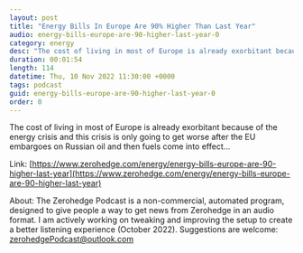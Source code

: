 ```yaml
---
layout: post
title: "Energy Bills In Europe Are 90% Higher Than Last Year"
audio: energy-bills-europe-are-90-higher-last-year-0
category: energy
desc: "The cost of living in most of Europe is already exorbitant because of the energy crisis and this crisis is only going to get worse after the EU embargoes on Russian oil and then fuels come into effect..."
duration: 00:01:54
length: 114
datetime: Thu, 10 Nov 2022 11:30:00 +0000
tags: podcast
guid: energy-bills-europe-are-90-higher-last-year-0
order: 0
---
```

The cost of living in most of Europe is already exorbitant because of the energy crisis and this crisis is only going to get worse after the EU embargoes on Russian oil and then fuels come into effect...

Link: [https://www.zerohedge.com/energy/energy-bills-europe-are-90-higher-last-year](https://www.zerohedge.com/energy/energy-bills-europe-are-90-higher-last-year)

About: The Zerohedge Podcast is a non-commercial, automated program, designed to give people a way to get news from Zerohedge in an audio format.  I am actively working on tweaking and improving the setup to create a better listening experience (October 2022).  Suggestions are welcome: [zerohedgePodcast@outlook.com](mailto:zerohedgePodcast@outlook.com)
